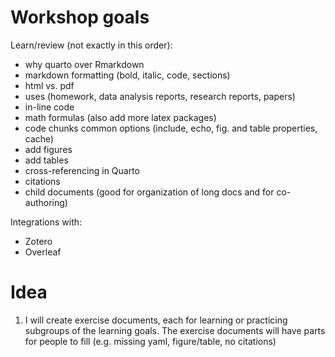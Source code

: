 # Workshop goals

Learn/review (not exactly in this order):
- why quarto over Rmarkdown
- markdown formatting (bold, italic, code, sections)
- html vs. pdf
- uses (homework, data analysis reports, research reports, papers)
- in-line code
- math formulas (also add more latex packages)
- code chunks common options (include, echo, fig. and table properties, cache)
- add figures
- add tables
- cross-referencing in Quarto
- citations 
- child documents (good for organization of long docs and for co-authoring)


Integrations with:
- Zotero
- Overleaf


# Idea

1. I will create exercise documents, each for learning or practicing subgroups of the learning goals. The exercise documents will have parts for people to fill (e.g. missing yaml, figure/table, no citations)

